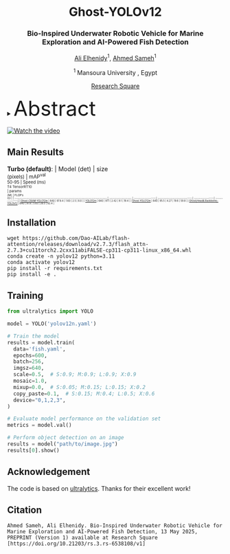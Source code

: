 

<div align="center">
<h1>Ghost-YOLOv12</h1>
<h3>Bio-Inspired Underwater Robotic Vehicle for Marine Exploration and AI-Powered Fish Detection</h3>

[Ali Elhenidy](https://github.com/Aliweka2020)<sup>1</sup>, [Ahmed Sameh](https://people.ucas.ac.cn/~qxye?language=en)<sup>1</sup>

<sup>1</sup>  Mansoura University , Egypt 


 [Research Square](https://www.researchsquare.com/article/rs-6538108/v1)

</div>



<details>
  <summary>
   <font size="+10">Abstract</font>
  </summary>
Ghost-YOLV12 is proposed, which is an enhanced version of the  YOLOv12 deep learning model. Trained on the DeepFish dataset, the proposed model achieved a mean average precision (mAP50) of 97.8 and demonstrated robust performance under occlusion, turbidity, and low-light conditions. All evaluations were conducted in simulation environments, with hydrodynamic testing performed through CFD and fish detection validated through annotated datasets. While no physical prototype has been deployed yet, the design is fully scalable and structured for real-world fabrication. 
</details>

[![Watch the video](https://img.youtube.com/vi/VIDEO_ID/maxresdefault.jpg)](https://youtu.be/3Zs-LLSfgzw)


## Main Results

**Turbo (default)**:
| Model (det)                                                                              | size<br><sup>(pixels) | mAP<sup>val<br>50-95 | Speed (ms) <br><sup>T4 TensorRT10<br> | params<br><sup>(M) | FLOPs<br><sup>(G) |
| :----------------------------------------------------------------------------------- | :-------------------: | :-------------------:| :------------------------------:| :-----------------:| :---------------:|
| [Ghost-CBAM-YOLO12m](https://drive.google.com/file/d/1WuFZkm-snOwEcApp1ZOIV0TWQU58Px8l/view?usp=sharing) | 640                   | 97.8.4                 | 1.60                            | 2.5                | 6.0               |
| [YOLO12m](https://drive.google.com/file/d/1z2kUELXWfPcoGO-2Vkl1tKnmOv5tYnU3/view?usp=sharing) | 640                   | 97.1                 | 2.42                            | 9.1                | 19.4              |
| [Ghost-YOLO12m](https://drive.google.com/file/d/1O1BdTvHSciFhN1y24O5qCV63e77m_c5U/view?usp=sharing) | 640                   | 95.5                 | 4.27                            | 19.6               | 59.8              |
| [Ghost(Head& Backbone)-YOLOv12](https://drive.google.com/file/d/1lYU8WrUbv8MF-HQAxibewWAdyU2OpS8O/view?usp=sharing) | 640                   | 91.8                 | 5.83                            | 26.5               | 82.4              |




## Installation
```
wget https://github.com/Dao-AILab/flash-attention/releases/download/v2.7.3/flash_attn-2.7.3+cu11torch2.2cxx11abiFALSE-cp311-cp311-linux_x86_64.whl
conda create -n yolov12 python=3.11
conda activate yolov12
pip install -r requirements.txt
pip install -e .
```



## Training 
```python
from ultralytics import YOLO

model = YOLO('yolov12n.yaml')

# Train the model
results = model.train(
  data='fish.yaml',
  epochs=600, 
  batch=256, 
  imgsz=640,
  scale=0.5,  # S:0.9; M:0.9; L:0.9; X:0.9
  mosaic=1.0,
  mixup=0.0,  # S:0.05; M:0.15; L:0.15; X:0.2
  copy_paste=0.1,  # S:0.15; M:0.4; L:0.5; X:0.6
  device="0,1,2,3",
)

# Evaluate model performance on the validation set
metrics = model.val()

# Perform object detection on an image
results = model("path/to/image.jpg")
results[0].show()

```

## Acknowledgement

The code is based on [ultralytics](https://github.com/ultralytics/ultralytics). Thanks for their excellent work!

## Citation

```
Ahmed Sameh, Ali Elhenidy. Bio-Inspired Underwater Robotic Vehicle for Marine Exploration and AI-Powered Fish Detection, 13 May 2025, PREPRINT (Version 1) available at Research Square [https://doi.org/10.21203/rs.3.rs-6538108/v1]
```

